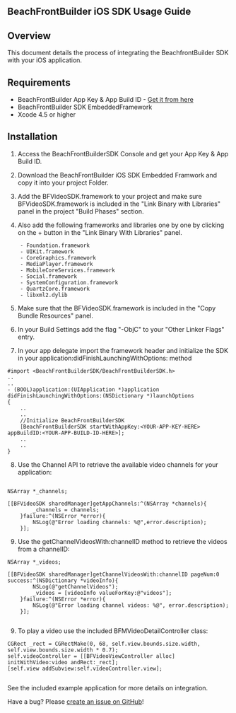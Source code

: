 ## BeachFrontBuilder iOS SDK Usage Guide

## Overview
This document details the process of integrating the BeachfrontBuilder SDK with your iOS application. 

## Requirements

* BeachFrontBuilder App Key & App Build ID - [Get it from here](http://beachfrontbuilder.com/signup)
* BeachFrontBuilder SDK EmbeddedFramework
* Xcode 4.5 or higher

## Installation
1. Access the BeachFrontBuilderSDK Console and get your App Key & App Build ID.

2. Download the BeachFrontBuilder iOS SDK Embedded Framwork and copy it into your project Folder.

3. Add the BFVideoSDK.framework to your project and make sure BFVideoSDK.framework is included in the "Link Binary with Libraries" panel in the project "Build Phases" section.

4. Also add the following frameworks and libraries one by one by clicking on the + button in the "Link Binary With Libraries" panel.
```
	- Foundation.framework
	- UIKit.framework
	- CoreGraphics.framework
	- MediaPlayer.framework
	- MobileCoreServices.framework
	- Social.framework
	- SystemConfiguration.framework
	- QuartzCore.framework
	- libxml2.dylib
```
5. Make sure that the BFVideoSDK.framework is included in the "Copy Bundle Resources" panel.

6. In your Build Settings add the flag "-ObjC" to your "Other Linker Flags" entry.

7. In your app delegate import the framework header and initialize the SDK in your application:didFinishLaunchingWithOptions: method

```
#import <BeachFrontBuilderSDK/BeachFrontBuilderSDK.h>
..
..
- (BOOL)application:(UIApplication *)application didFinishLaunchingWithOptions:(NSDictionary *)launchOptions
{	
	..
	..
    //Initialize BeachFrontBuilderSDK
    [BeachFrontBuilderSDK startWithAppKey:<YOUR-APP-KEY-HERE> appBuildID:<YOUR-APP-BUILD-ID-HERE>];
    ..
    ..
}
```

8. Use the Channel API to retrieve the available video channels for your application:

```

NSArray *_channels;

[[BFVideoSDK sharedManager]getAppChannels:^(NSArray *channels){
        _channels = channels;
    }failure:^(NSError *error){
        NSLog(@"Error loading channels: %@",error.description);
    }];
```

9. Use the getChannelVideosWith:channelID method to retrieve the videos from a channelID:

```
NSArray *_videos;

[[BFVideoSDK sharedManager]getChannelVideosWith:channelID pageNum:0 success:^(NSDictionary *videoInfo){
        NSLog(@"getChannelVideos");
        _videos = [videoInfo valueForKey:@"videos"];
    }failure:^(NSError *error){
        NSLog(@"Error loading channel videos: %@", error.description);
    }];
   
```

9. To play a video use the included BFMVideoDetailController class:

```
CGRect _rect = CGRectMake(0, 68, self.view.bounds.size.width, self.view.bounds.size.width * 0.7);
self.videoController = [[BFVideoViewController alloc] initWithVideo:video andRect:_rect];
[self.view addSubview:self.videoController.view];
    
```

See the included example application for more details on integration.

Have a bug? Please [create an issue on GitHub](https://github.com/beachfront/beachfront-videosdk-ios/issues)!
